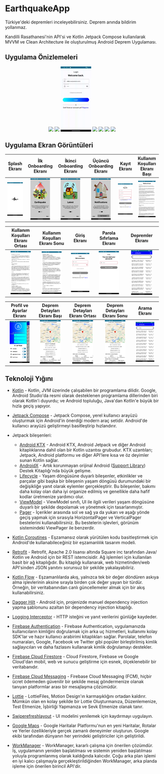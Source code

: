 # EarthquakeApp
Türkiye'deki depremleri inceleyebilirsiniz. Deprem anında bildirim yollanmaz.

Kandilli Rasathanesi'nin API'si ve Kotlin Jetpack Compose kullanılarak MVVM ve Clean Architecture ile oluşturulmuş Android Deprem Uygulaması.

## Uygulama Önizlemeleri
<p align="center">
<img src="docs/gif/untitled.gif" width="20%"/>
  <img src="docs/gif/untitled2.gif" width="20%"/>
  <img src="docs/gif/untitled3.gif" width="20%"/>
  <img src="docs/gif/untitled4.gif" width="20%"/>
  <img src="docs/gif/untitled5.gif" width="20%"/>
  <img src="docs/gif/untitled6.gif" width="20%"/>
  <img src="docs/gif/untitled7.gif" width="20%"/>
  </p>
  
  <p align="center">
</p>

## Uygulama Ekran Görüntüleri

Splash Ekranı | İlk Onboarding Ekranı | İkinci Onboarding Ekranı | Üçüncü Onboarding Ekranı | Kayıt Ekranı | Kullanım Koşulları Ekranı Başı
:-------------------------:|:-------------------------:|:-------------------------:|:-------------------------:|:-------------------------:|:-------------------------:
<img src="docs/image/Screenshot_1702237878.png" width="110%"/> | <img src="docs/image/Screenshot_1702237960.png" width="75%"/> | <img src="docs/image/Screenshot_1702237980.png" width="75%"/> | <img src="docs/image/Screenshot_1702237986.png" width="75%"/> | <img src="docs/image/Screenshot_1702238013.png" width="110%"/> | <img src="docs/image/Screenshot_1702238045.png" width="87%"/> |

Kullanım Koşulları Ekranı Ortası | Kullanım Koşulları Ekranı Sonu | Giriş Ekranı | Parola Sıfırlama Ekranı | Depremler Ekranı |
:-------------------------:|:-------------------------:|:-------------------------:|:-------------------------:|:-------------------------:|
<img src="docs/image/Screenshot_1702238058.png" width="76%"/> | <img src="docs/image/Screenshot_1702238067.png" width="75%"/> | <img src="docs/image/Screenshot_1702238078.png" width="85%"/> | <img src="docs/image/Screenshot_1702238088.png" width="75%"/> | <img src="docs/image/Screenshot_1702238129.png" width="70%"/> |

Profil ve Ayarlar Ekranı | Deprem Detayları Ekranı Başı | Deprem Detayları Ekranı Ortası | Deprem Detayları Ekranı Sonu | Arama Ekranı |
:-------------------------:|:-------------------------:|:-------------------------:|:-------------------------:|:-------------------------:|
<img src="docs/image/Screenshot_1702238138.png" width="80%"/> | <img src="docs/image/Screenshot_1702238159.png" width="73%"/> | <img src="docs/image/Screenshot_1702238164.png" width="73%"/> | <img src="docs/image/Screenshot_1702238394.png" width="73%"/> | <img src="docs/image/Screenshot_1702238234.png" width="80%"/> |

## Teknoloji Yığını
- [Kotlin](https://developer.android.com/kotlin) - Kotlin, JVM üzerinde çalışabilen bir programlama dilidir. Google, Android Studio'da resmi olarak desteklenen programlama dillerinden biri olarak Kotlin'i duyurdu; ve Android topluluğu, Java'dan Kotlin'e büyük bir hızla geçiş yapıyor.
- [Jetpack Compose](https://developer.android.com/jetpack/compose) - Jetpack Compose, yerel kullanıcı arayüzü oluşturmak için Android'in önerdiği modern araç setidir. Android'de kullanıcı arayüzü geliştirmeyi basitleştirip hızlandırır.
- Jetpack bileşenleri:
    - [Android KTX](https://developer.android.com/kotlin/ktx.html) - Android KTX, Android Jetpack ve diğer Android kitaplıklarına dahil olan bir Kotlin uzantısı grubudur. KTX uzantıları; Jetpack, Android platformu ve diğer API'lere kısa ve öz deyimler sunan Kotlin sağlar.
    - [AndroidX](https://developer.android.com/jetpack/androidx) - Artık korunmayan orijinal Android ([Support Library](https://developer.android.com/topic/libraries/support-library/index)) Destek Kitaplığı'nda büyük gelişme.
    - [Lifecycle](https://developer.android.com/topic/libraries/architecture/lifecycle) - Yaşam döngüsüne duyarlı bileşenler, etkinlikler ve parçalar gibi başka bir bileşenin yaşam döngüsü durumundaki bir değişikliğe yanıt olarak eylemler gerçekleştirir. Bu bileşenler, bakımı daha kolay olan daha iyi organize edilmiş ve genellikle daha hafif kodlar üretmenize yardımcı olur.
    - [ViewModel](https://developer.android.com/topic/libraries/architecture/viewmodel) - ViewModel sınıfı, UI ile ilgili verileri yaşam döngüsüne duyarlı bir şekilde depolamak ve yönetmek için tasarlanmıştır.
    - [Pager](https://developer.android.com/jetpack/compose/layouts/pager) - İçerikler arasında sol ve sağ ya da yukarı ve aşağı yönde geçiş yapmak için sırasıyla HorizontalPager ve VerticalPager bestelerini kullanabilirsiniz. Bu bestelerin işlevleri, görünüm sistemindeki ViewPager ile benzerdir.
	
- [Kotlin Coroutines](https://developer.android.com/kotlin/coroutines) - Eşzamansız olarak yürütülen kodu basitleştirmek için Android'de kullanabileceğiniz bir eşzamanlılık tasarım modeli.
- [Retrofit](https://square.github.io/retrofit) -  Retrofit, Apache 2.0 lisansı altında Square inc tarafından Java/ Kotlin ve Android için bir REST istemcisidir. Ağ işlemleri için kullanılan basit bir ağ kitaplığıdır. Bu kitaplığı kullanarak, web hizmetinden/web API'sinden JSON yanıtını sorunsuz bir şekilde yakalayabiliriz.
- [Kotlin Flow](https://developer.android.com/kotlin/flow) - Eşzamanlılarda akış, yalnızca tek bir değer döndüren askıya alma işlevlerinin aksine sırayla birden çok değer yayan bir türdür. Örneğin, bir veritabanından canlı güncellemeler almak için bir akış kullanabilirsiniz.
- [Dagger Hilt](https://developer.android.com/training/dependency-injection/hilt-android) - Android için, projenizde manuel dependency injection yapma şablonunu azaltan bir dependency injection kitaplığı.
- [Logging Interceptor](https://github.com/square/okhttp/blob/master/okhttp-logging-interceptor/README.md) - HTTP isteğini ve yanıt verilerini günlüğe kaydeder.
- [Firebase Authentication](https://firebase.google.com/docs/auth) - Firebase Authentication, uygulamanızda kullanıcıların kimliğini doğrulamak için arka uç hizmetleri, kullanımı kolay SDK'lar ve hazır kullanıcı arabirimi kitaplıkları sağlar. Parolalar, telefon numaraları, Google, Facebook ve Twitter gibi popüler birleştirilmiş kimlik sağlayıcıları ve daha fazlasını kullanarak kimlik doğrulamayı destekler.
- [Firebase Cloud Firestore](https://firebase.google.com/docs/firestore) - Cloud Firestore, Firebase ve Google Cloud'dan mobil, web ve sunucu geliştirme için esnek, ölçeklenebilir bir veritabanıdır.
- [Firebase Cloud Messaging](https://firebase.google.com/docs/cloud-messaging) - Firebase Cloud Messaging (FCM), hiçbir ücret ödemeden güvenilir bir şekilde mesaj göndermenize olanak tanıyan platformlar arası bir mesajlaşma çözümüdür.
- [Lottie](https://lottiefiles.com/) -  LottieFiles, Motion Design'ın karmaşıklığını ortadan kaldırır. Mümkün olan en kolay şekilde bir Lottie Oluşturmanıza, Düzenlemenize, Test Etmenize, İşbirliği Yapmanıza ve Sevk Etmenize olanak tanır.
- [Swiperefreshlayout](https://developer.android.com/jetpack/androidx/releases/swiperefreshlayout) - UI modelini yenilemek için kaydırmayı uygulayın.
- [Google Maps](https://developers.google.com/maps) - Google Haritalar Platformu'nun en yeni Haritalar, Rotalar ve Yerler özellikleriyle gerçek zamanlı deneyimler oluşturun. Google ekibi tarafından dünyanın her yerindeki geliştiriciler için geliştirildi.
- [WorkManager](https://developer.android.com/topic/libraries/architecture/workmanager) - WorkManager, kararlı çalışma için önerilen çözümdür. İş, uygulamanın yeniden başlatılması ve sistemin yeniden başlatılması yoluyla programlanmış olarak kaldığında kalıcıdır. Çoğu arka plan işlemi en iyi kalıcı çalışmayla gerçekleştirildiğinden WorkManager, arka planda işleme için önerilen birincil API'dir.
